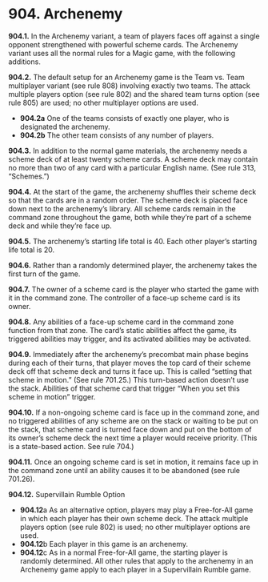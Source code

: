 # **904.** Archenemy

**904.1.** In the Archenemy variant, a team of players faces off against a single opponent strengthened with powerful scheme cards. The Archenemy variant uses all the normal rules for a Magic game, with the following additions.

**904.2.** The default setup for an Archenemy game is the Team vs. Team multiplayer variant (see rule 808) involving exactly two teams. The attack multiple players option (see rule 802) and the shared team turns option (see rule 805) are used; no other multiplayer options are used.
+ **904.2a** One of the teams consists of exactly one player, who is designated the archenemy.
+ **904.2b** The other team consists of any number of players.

**904.3.** In addition to the normal game materials, the archenemy needs a scheme deck of at least twenty scheme cards. A scheme deck may contain no more than two of any card with a particular English name. (See rule 313, “Schemes.”)

**904.4.** At the start of the game, the archenemy shuffles their scheme deck so that the cards are in a random order. The scheme deck is placed face down next to the archenemy’s library. All scheme cards remain in the command zone throughout the game, both while they’re part of a scheme deck and while they’re face up.

**904.5.** The archenemy’s starting life total is 40. Each other player’s starting life total is 20.

**904.6.** Rather than a randomly determined player, the archenemy takes the first turn of the game.

**904.7.** The owner of a scheme card is the player who started the game with it in the command zone. The controller of a face-up scheme card is its owner.

**904.8.** Any abilities of a face-up scheme card in the command zone function from that zone. The card’s static abilities affect the game, its triggered abilities may trigger, and its activated abilities may be activated.

**904.9.** Immediately after the archenemy’s precombat main phase begins during each of their turns, that player moves the top card of their scheme deck off that scheme deck and turns it face up. This is called “setting that scheme in motion.” (See rule 701.25.) This turn-based action doesn’t use the stack. Abilities of that scheme card that trigger “When you set this scheme in motion” trigger.

**904.10.** If a non-ongoing scheme card is face up in the command zone, and no triggered abilities of any scheme are on the stack or waiting to be put on the stack, that scheme card is turned face down and put on the bottom of its owner’s scheme deck the next time a player would receive priority. (This is a state-based action. See rule 704.)

**904.11.** Once an ongoing scheme card is set in motion, it remains face up in the command zone until an ability causes it to be abandoned (see rule 701.26).

**904.12.** Supervillain Rumble Option
+ **904.12**a As an alternative option, players may play a Free-for-All game in which each player has their own scheme deck. The attack multiple players option (see rule 802) is used; no other multiplayer options are used.
+ **904.12**b Each player in this game is an archenemy.
+ **904.12**c As in a normal Free-for-All game, the starting player is randomly determined. All other rules that apply to the archenemy in an Archenemy game apply to each player in a Supervillain Rumble game.
